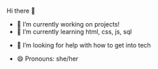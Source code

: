 Hi there 👋
<!-- 
**yvonne0711/yvonne0711** is a ✨ _special_ ✨ repository because its `README.md` (this file) appears on your GitHub profile. -->

- 🔭 I’m currently working on projects!
- 🌱 I’m currently learning html, css, js, sql
<!-- - 👯 I’m looking to collaborate on ... -->
- 🤔 I’m looking for help with how to get into tech
<!-- - 💬 Ask me about ... -->
<!-- - 📫 How to reach me: ... -->
- 😄 Pronouns: she/her
<!-- - ⚡ Fun fact: ... -->
